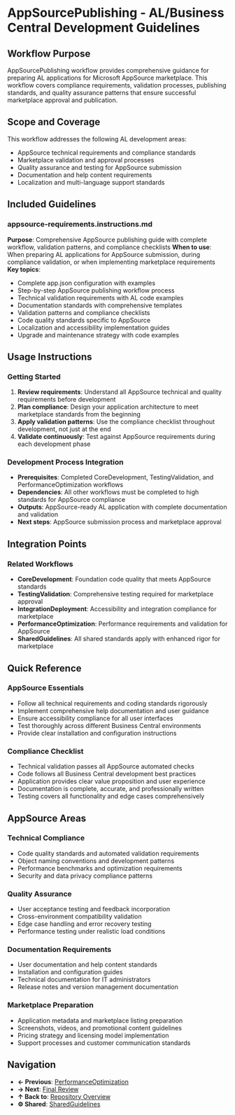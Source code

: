 # AppSourcePublishing - AL/Business Central Development Guidelines

## Workflow Purpose

AppSourcePublishing workflow provides comprehensive guidance for preparing AL applications for Microsoft AppSource marketplace. This workflow covers compliance requirements, validation processes, publishing standards, and quality assurance patterns that ensure successful marketplace approval and publication.

## Scope and Coverage

This workflow addresses the following AL development areas:
- AppSource technical requirements and compliance standards
- Marketplace validation and approval processes
- Quality assurance and testing for AppSource submission
- Documentation and help content requirements
- Localization and multi-language support standards

## Included Guidelines

### appsource-requirements.instructions.md
**Purpose**: Comprehensive AppSource publishing guide with complete workflow, validation patterns, and compliance checklists
**When to use**: When preparing AL applications for AppSource submission, during compliance validation, or when implementing marketplace requirements
**Key topics**:
- Complete app.json configuration with examples
- Step-by-step AppSource publishing workflow process
- Technical validation requirements with AL code examples
- Documentation standards with comprehensive templates
- Validation patterns and compliance checklists
- Code quality standards specific to AppSource
- Localization and accessibility implementation guides
- Upgrade and maintenance strategy with code examples

## Usage Instructions

### Getting Started
1. **Review requirements**: Understand all AppSource technical and quality requirements before development
2. **Plan compliance**: Design your application architecture to meet marketplace standards from the beginning
3. **Apply validation patterns**: Use the compliance checklist throughout development, not just at the end
4. **Validate continuously**: Test against AppSource requirements during each development phase

### Development Process Integration
- **Prerequisites**: Completed CoreDevelopment, TestingValidation, and PerformanceOptimization workflows
- **Dependencies**: All other workflows must be completed to high standards for AppSource compliance
- **Outputs**: AppSource-ready AL application with complete documentation and validation
- **Next steps**: AppSource submission process and marketplace approval

## Integration Points

### Related Workflows
- **CoreDevelopment**: Foundation code quality that meets AppSource standards
- **TestingValidation**: Comprehensive testing required for marketplace approval
- **IntegrationDeployment**: Accessibility and integration compliance for marketplace
- **PerformanceOptimization**: Performance requirements and validation for AppSource
- **SharedGuidelines**: All shared standards apply with enhanced rigor for marketplace

## Quick Reference

### AppSource Essentials
- Follow all technical requirements and coding standards rigorously
- Implement comprehensive help documentation and user guidance
- Ensure accessibility compliance for all user interfaces
- Test thoroughly across different Business Central environments
- Provide clear installation and configuration instructions

### Compliance Checklist
- Technical validation passes all AppSource automated checks
- Code follows all Business Central development best practices
- Application provides clear value proposition and user experience
- Documentation is complete, accurate, and professionally written
- Testing covers all functionality and edge cases comprehensively

## AppSource Areas

### Technical Compliance
- Code quality standards and automated validation requirements
- Object naming conventions and development patterns
- Performance benchmarks and optimization requirements
- Security and data privacy compliance patterns

### Quality Assurance
- User acceptance testing and feedback incorporation
- Cross-environment compatibility validation
- Edge case handling and error recovery testing
- Performance testing under realistic load conditions

### Documentation Requirements
- User documentation and help content standards
- Installation and configuration guides
- Technical documentation for IT administrators
- Release notes and version management documentation

### Marketplace Preparation
- Application metadata and marketplace listing preparation
- Screenshots, videos, and promotional content guidelines
- Pricing strategy and licensing model implementation
- Support processes and customer communication standards

## Navigation

- **← Previous**: [PerformanceOptimization](../PerformanceOptimization/README.md)
- **→ Next**: [Final Review](../README.md#final-review-and-validation)
- **↑ Back to**: [Repository Overview](../README.md)
- **⚙️ Shared**: [SharedGuidelines](../SharedGuidelines/README.md)
